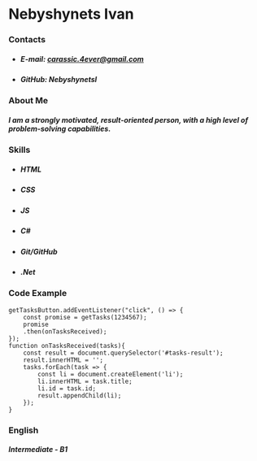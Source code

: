 # Nebyshynets Ivan
### Contacts
* ##### **E-mail:** ***carassic.4ever@gmail.com***
* ##### **GitHub:** ***NebyshynetsI***
### About Me
##### ***I am a strongly motivated, result-oriented person, with a high level of problem-solving capabilities.***
### Skills
* #####  ***HTML***
* #####  ***CSS***
* #####  ***JS***
* #####  ***C#***
* ##### ***Git/GitHub***
* #####  ***.Net***
### Code Example
```
getTasksButton.addEventListener("click", () => {
    const promise = getTasks(1234567);
    promise
    .then(onTasksReceived); 
});
function onTasksReceived(tasks){
    const result = document.querySelector('#tasks-result'); 
    result.innerHTML = '';
    tasks.forEach(task => {        
        const li = document.createElement('li');
        li.innerHTML = task.title;
        li.id = task.id;
        result.appendChild(li);
    });
}
```
### English
##### Intermediate - ***B1***